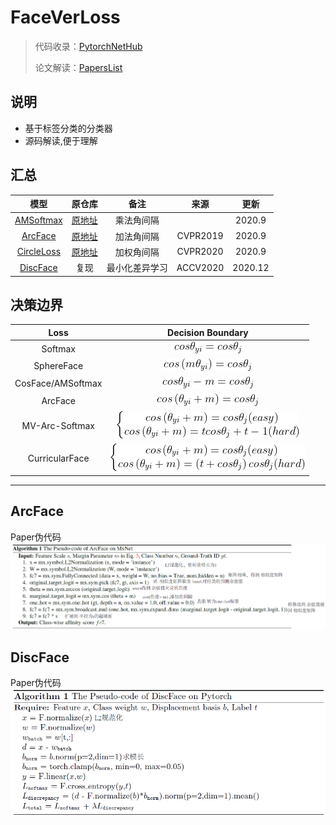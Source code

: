 # FaceVerLoss
> 代码收录：[PytorchNetHub](https://github.com/bobo0810/PytorchNetHub)
>
> 论文解读：[PapersList](https://github.com/bobo0810/PapersList)

## 说明
- 基于标签分类的分类器
- 源码解读,便于理解

## 汇总
|模型|原仓库|备注|来源|更新|
|:---:|:----:|:---:|:------:|:------:|
|[AMSoftmax](https://arxiv.org/pdf/1801.05599.pdf)|[原地址](https://github.com/cavalleria/cavaface.pytorch)|乘法角间隔||2020.9|
|[ArcFace](https://arxiv.org/abs/1801.07698)|[原地址](https://github.com/cavalleria/cavaface.pytorch)|加法角间隔|CVPR2019|2020.9|
|[CircleLoss](https://arxiv.org/abs/2002.10857)|[原地址](https://github.com/xialuxi/CircleLoss_Face)|加权角间隔|CVPR2020|2020.9|
|[DiscFace](https://openaccess.thecvf.com/content/ACCV2020/html/Kim_DiscFace_Minimum_Discrepancy_Learning_for_Deep_Face_Recognition_ACCV_2020_paper.html)|复现|最小化差异学习|ACCV2020|2020.12|

## 决策边界
|Loss|Decision Boundary|
|:---:|:----:|
|Softmax|![](/imgs/Softmax.gif)|
|SphereFace|![](/imgs/SphereFace.gif)|
|CosFace/AMSoftmax|![](/imgs/CosFace.gif)|
|ArcFace|![](/imgs/ArcFace.gif)|
|MV-Arc-Softmax|![](/imgs/MV-Arc-Softmax.gif)|
|CurricularFace|![](/imgs/CurricularFace.gif)|
___

## ArcFace

Paper伪代码
![](/imgs/ArcFace.png)

## DiscFace

Paper伪代码
![](imgs/DiscFace.png)